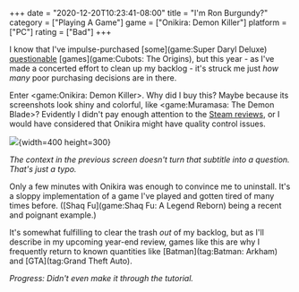 +++
date = "2020-12-20T10:23:41-08:00"
title = "I'm Ron Burgundy?"
category = ["Playing A Game"]
game = ["Onikira: Demon Killer"]
platform = ["PC"]
rating = ["Bad"]
+++

I know that I've impulse-purchased [some](game:Super Daryl Deluxe) [questionable](game:Mugsters) [games](game:Cubots: The Origins), but this year - as I've made a concerted effort to clean up my backlog - it's struck me just <i>how many</i> poor purchasing decisions are in there.

Enter <game:Onikira: Demon Killer>.  Why did I buy this?  Maybe because its screenshots look shiny and colorful, like <game:Muramasa: The Demon Blade>?  Evidently I didn't pay enough attention to the <a href="https://store.steampowered.com/app/310850/">Steam reviews</a>, or I would have considered that Onikira might have quality control issues.

![]($SiteBaseURL$onikira_question.jpg){width=400 height=300}

<i>The context in the previous screen doesn't turn that subtitle into a question.  That's just a typo.</i>

Only a few minutes with Onikira was enough to convince me to uninstall.  It's a sloppy implementation of a game I've played and gotten tired of many times before.  ([Shaq Fu](game:Shaq Fu: A Legend Reborn) being a recent and poignant example.)

It's somewhat fulfilling to clear the trash <i>out</i> of my backlog, but as I'll describe in my upcoming year-end review, games like this are why I frequently return to known quantities like [Batman](tag:Batman: Arkham) and [GTA](tag:Grand Theft Auto).

<i>Progress: Didn't even make it through the tutorial.</i>

